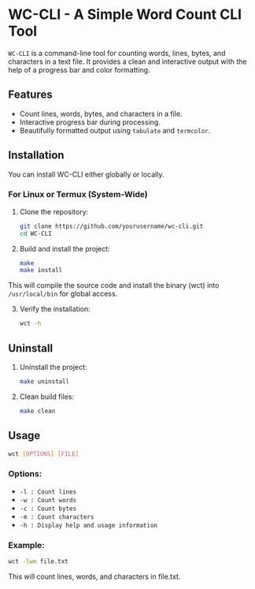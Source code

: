 # WC-CLI - A Simple Word Count CLI Tool

`WC-CLI` is a command-line tool for counting words, lines, bytes, and characters in a text file. It provides a clean and interactive output with the help of a progress bar and color formatting.

## Features

- Count lines, words, bytes, and characters in a file.
- Interactive progress bar during processing.
- Beautifully formatted output using `tabulate` and `termcolor`.

## Installation

You can install WC-CLI either globally or locally.

### For Linux or Termux (System-Wide)

1. Clone the repository:
   ```bash
   git clone https://github.com/yourusername/wc-cli.git
   cd WC-CLI
   ```
2. Build and install the project:
   ```bash
   make
   make install
   ```

This will compile the source code and install the binary (wct) into `/usr/local/bin` for global access.


3. Verify the installation:
   ```bash
   wct -h
   ```
   
## Uninstall

1. Uninstall the project:
   ```bash
   make uninstall
   ```

2. Clean build files:
   ```bash
   make clean
   ```

## Usage
   ```bash
   wct [OPTIONS] [FILE]
   ```

### Options:

- `-l : Count lines`
- `-w : Count words`
- `-c : Count bytes`
- `-m : Count characters`
- `-h : Display help and usage information`


### Example:
   ```bash
   wct -lwm file.txt
   ```

This will count lines, words, and characters in file.txt.

   
